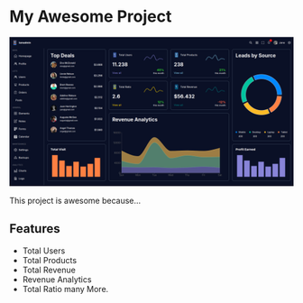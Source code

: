 # My Awesome Project

![Screenshot](https://raw.githubusercontent.com/sfaat/admin_UI/main/public/Screenshot%20from%202024-08-12%2002-35-46.png)

This project is awesome because...

## Features

- Total Users
- Total Products
- Total Revenue
- Revenue Analytics
- Total Ratio many More.
